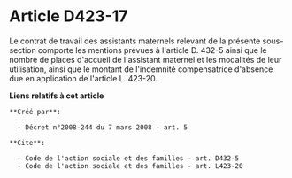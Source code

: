 # Article D423-17

Le contrat de travail des assistants maternels relevant de la présente sous-section comporte les mentions prévues à l'article
D. 432-5 ainsi que le nombre de places d'accueil de l'assistant maternel et les modalités de leur utilisation, ainsi que le
montant de l'indemnité compensatrice d'absence due en application de l'article L. 423-20.

**Liens relatifs à cet article**

	**Créé par**:

	  - Décret n°2008-244 du 7 mars 2008 - art. 5

	**Cite**:

	  - Code de l'action sociale et des familles - art. D432-5
	  - Code de l'action sociale et des familles - art. L423-20
